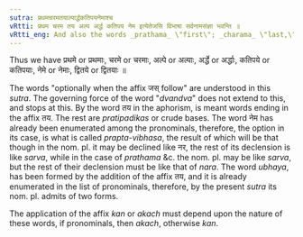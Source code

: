 ```yaml
---
sutra: प्रथमचरमतयाल्पार्द्धकतिपयनेमाश्च
vRtti: प्रथम चरम तय अल्प अर्द्ध कतिपय नेम इत्येतेजसि विभाषा सर्वनामसंज्ञा भवन्ति ॥
vRtti_eng: And also the words _prathama_ \"first\"; _charama_ \"last,\" words ending with the affix _taya_ (V. 2. 42); _alpa_ \"few\" _ardha_ \"half\" _katipaya_ \"some,\" and _nema_ \"half\" are optionally _sarvanama_, before the nom. pl. termination.
---
```

Thus we have प्रथमे or प्रथमाः, चरमे or चरमाः, अल्पे or अल्पाः, अर्द्धे or अर्द्धाः, कतिपये or कतिपयाः, नेमे or नेमाः, द्वितये or द्वितयाः ॥

The words "optionally when the affix जस् follow" are understood in this _sutra_. The governing force of the word "_dvandva_" does not extend to this, and stops at this. By the word तय in the aphorism, is meant words ending in the affix तय. The rest are _pratipadikas_ or crude bases. The word नेम has already been enumerated among the pronominals, therefore, the option in its case, is what is called _prapta_-_vibhasa_, the result of which will be that though in the nom. pl. it may be declined like नर, the rest of its declension is like _sarva_, while in the case of _prathama_ &c. the nom. pl. may be like _sarva_, but the rest of their declension must be like that of _nara_. The word _ubhaya_, has been formed by the addition of the affix तय, and it is already enumerated in the list of pronominals, therefore, by the present _sutra_ its nom. pl. admits of two forms.

The application of the affix _kan_ or _akach_ must depend upon the nature of these words, if pronominals, then _akach_, otherwise _kan_.
